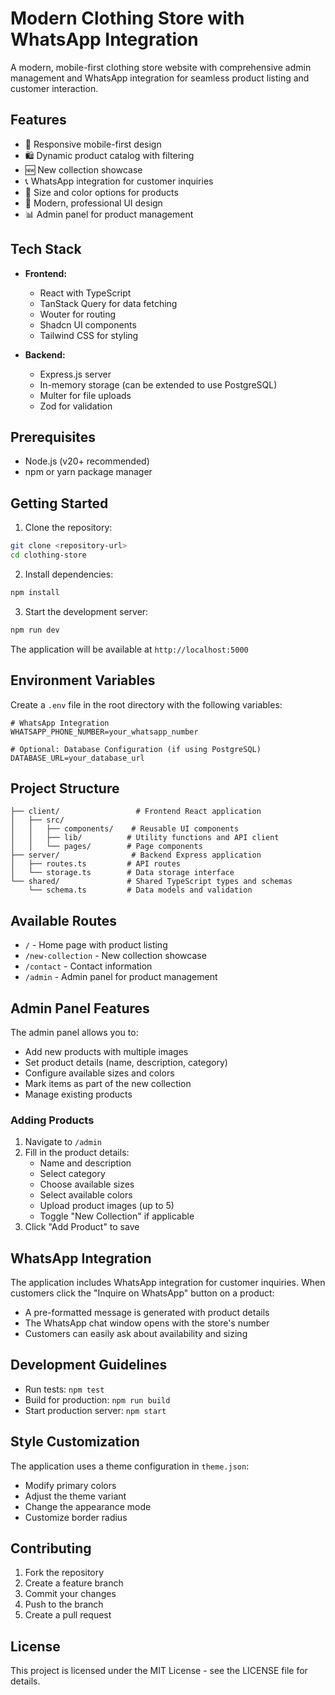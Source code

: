 # Modern Clothing Store with WhatsApp Integration

A modern, mobile-first clothing store website with comprehensive admin management and WhatsApp integration for seamless product listing and customer interaction.

## Features

- 📱 Responsive mobile-first design
- 🛍️ Dynamic product catalog with filtering
- 🆕 New collection showcase
- 📞 WhatsApp integration for customer inquiries
- 👔 Size and color options for products
- 🎨 Modern, professional UI design
- 📊 Admin panel for product management

## Tech Stack

- **Frontend:**
  - React with TypeScript
  - TanStack Query for data fetching
  - Wouter for routing
  - Shadcn UI components
  - Tailwind CSS for styling

- **Backend:**
  - Express.js server
  - In-memory storage (can be extended to use PostgreSQL)
  - Multer for file uploads
  - Zod for validation

## Prerequisites

- Node.js (v20+ recommended)
- npm or yarn package manager

## Getting Started

1. Clone the repository:
```bash
git clone <repository-url>
cd clothing-store
```

2. Install dependencies:
```bash
npm install
```

3. Start the development server:
```bash
npm run dev
```

The application will be available at `http://localhost:5000`

## Environment Variables

Create a `.env` file in the root directory with the following variables:

```env
# WhatsApp Integration
WHATSAPP_PHONE_NUMBER=your_whatsapp_number

# Optional: Database Configuration (if using PostgreSQL)
DATABASE_URL=your_database_url
```

## Project Structure

```
├── client/                 # Frontend React application
│   ├── src/
│   │   ├── components/    # Reusable UI components
│   │   ├── lib/          # Utility functions and API client
│   │   └── pages/        # Page components
├── server/                # Backend Express application
│   ├── routes.ts         # API routes
│   └── storage.ts        # Data storage interface
└── shared/               # Shared TypeScript types and schemas
    └── schema.ts         # Data models and validation
```

## Available Routes

- `/` - Home page with product listing
- `/new-collection` - New collection showcase
- `/contact` - Contact information
- `/admin` - Admin panel for product management

## Admin Panel Features

The admin panel allows you to:
- Add new products with multiple images
- Set product details (name, description, category)
- Configure available sizes and colors
- Mark items as part of the new collection
- Manage existing products

### Adding Products

1. Navigate to `/admin`
2. Fill in the product details:
   - Name and description
   - Select category
   - Choose available sizes
   - Select available colors
   - Upload product images (up to 5)
   - Toggle "New Collection" if applicable
3. Click "Add Product" to save

## WhatsApp Integration

The application includes WhatsApp integration for customer inquiries. When customers click the "Inquire on WhatsApp" button on a product:
- A pre-formatted message is generated with product details
- The WhatsApp chat window opens with the store's number
- Customers can easily ask about availability and sizing

## Development Guidelines

- Run tests: `npm test`
- Build for production: `npm run build`
- Start production server: `npm start`

## Style Customization

The application uses a theme configuration in `theme.json`:
- Modify primary colors
- Adjust the theme variant
- Change the appearance mode
- Customize border radius

## Contributing

1. Fork the repository
2. Create a feature branch
3. Commit your changes
4. Push to the branch
5. Create a pull request

## License

This project is licensed under the MIT License - see the LICENSE file for details.
